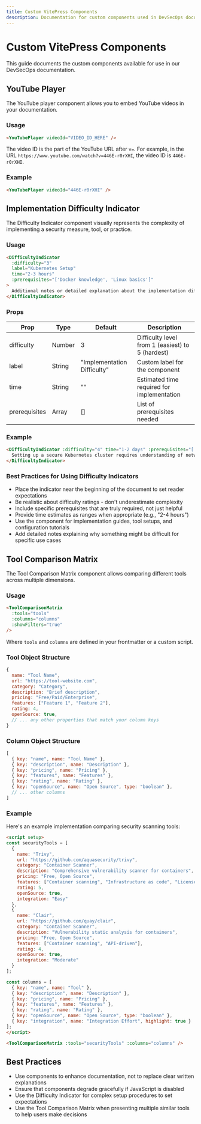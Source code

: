 ```yaml
---
title: Custom VitePress Components
description: Documentation for custom components used in DevSecOps documentation
---
```


# Custom VitePress Components

This guide documents the custom components available for use in our DevSecOps documentation.

## YouTube Player

The YouTube player component allows you to embed YouTube videos in your documentation.

### Usage

```md
<YouTubePlayer videoId="VIDEO_ID_HERE" />
```

The video ID is the part of the YouTube URL after `v=`. For example, in the URL `https://www.youtube.com/watch?v=446E-r0rXHI`, the video ID is `446E-r0rXHI`.

### Example

```md
<YouTubePlayer videoId="446E-r0rXHI" />
```

## Implementation Difficulty Indicator

The Difficulty Indicator component visually represents the complexity of implementing a security measure, tool, or practice.

### Usage

```md
<DifficultyIndicator 
  :difficulty="3" 
  label="Kubernetes Setup" 
  time="2-3 hours"
  :prerequisites="['Docker knowledge', 'Linux basics']"
>
  Additional notes or detailed explanation about the implementation difficulty.
</DifficultyIndicator>
```

### Props

| Prop | Type | Default | Description |
|------|------|---------|-------------|
| difficulty | Number | 3 | Difficulty level from 1 (easiest) to 5 (hardest) |
| label | String | "Implementation Difficulty" | Custom label for the component |
| time | String | "" | Estimated time required for implementation |
| prerequisites | Array | [] | List of prerequisites needed |

### Example

```md
<DifficultyIndicator :difficulty="4" time="1-2 days" :prerequisites="['Docker', 'Kubernetes basics']">
  Setting up a secure Kubernetes cluster requires understanding of networking concepts and security best practices.
</DifficultyIndicator>
```

### Best Practices for Using Difficulty Indicators

- Place the indicator near the beginning of the document to set reader expectations
- Be realistic about difficulty ratings - don't underestimate complexity
- Include specific prerequisites that are truly required, not just helpful
- Provide time estimates as ranges when appropriate (e.g., "2-4 hours")
- Use the component for implementation guides, tool setups, and configuration tutorials
- Add detailed notes explaining why something might be difficult for specific use cases

## Tool Comparison Matrix

The Tool Comparison Matrix component allows comparing different tools across multiple dimensions.

### Usage

```md
<ToolComparisonMatrix 
  :tools="tools" 
  :columns="columns"
  :showFilters="true"
/>
```

Where `tools` and `columns` are defined in your frontmatter or a custom script.

### Tool Object Structure

```js
{
  name: "Tool Name",
  url: "https://tool-website.com",
  category: "Category",
  description: "Brief description",
  pricing: "Free/Paid/Enterprise",
  features: ["Feature 1", "Feature 2"],
  rating: 4,
  openSource: true,
  // ... any other properties that match your column keys
}
```

### Column Object Structure

```js
[
  { key: "name", name: "Tool Name" },
  { key: "description", name: "Description" },
  { key: "pricing", name: "Pricing" },
  { key: "features", name: "Features" },
  { key: "rating", name: "Rating" },
  { key: "openSource", name: "Open Source", type: "boolean" },
  // ... other columns
]
```

### Example

Here's an example implementation comparing security scanning tools:

```md
<script setup>
const securityTools = [
  {
    name: "Trivy",
    url: "https://github.com/aquasecurity/trivy",
    category: "Container Scanner",
    description: "Comprehensive vulnerability scanner for containers",
    pricing: "Free, Open Source",
    features: ["Container scanning", "Infrastructure as code", "License detection"],
    rating: 5,
    openSource: true,
    integration: "Easy"
  },
  {
    name: "Clair",
    url: "https://github.com/quay/clair",
    category: "Container Scanner",
    description: "Vulnerability static analysis for containers",
    pricing: "Free, Open Source",
    features: ["Container scanning", "API-driven"],
    rating: 4,
    openSource: true,
    integration: "Moderate"
  }
];

const columns = [
  { key: "name", name: "Tool" },
  { key: "description", name: "Description" },
  { key: "pricing", name: "Pricing" },
  { key: "features", name: "Features" },
  { key: "rating", name: "Rating" },
  { key: "openSource", name: "Open Source", type: "boolean" },
  { key: "integration", name: "Integration Effort", highlight: true }
];
</script>

<ToolComparisonMatrix :tools="securityTools" :columns="columns" />
```

## Best Practices

- Use components to enhance documentation, not to replace clear written explanations
- Ensure that components degrade gracefully if JavaScript is disabled
- Use the Difficulty Indicator for complex setup procedures to set expectations
- Use the Tool Comparison Matrix when presenting multiple similar tools to help users make decisions
